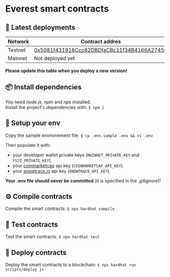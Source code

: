 # Everest smart contracts

## 🔗 Latest deployments
| Network  | Contract addres |
| ------------ | --------------------- |
| Testnet  | [0x5081f431918Ccc62DBDfaCBc11f34B4166A27450](https://testnet.snowtrace.io/address/0x5081f431918Ccc62DBDfaCBc11f34B4166A27450) |
| Mainnet  | Not deployed yet |

**Please update this table when you deploy a new version!**

## 📦 Install dependencies
You need *node.js*, *npm* and *npx* installed.\
Install the project's dependencies with: `$ npm i`

## 🔧 Setup your env
Copy the sample environement file: `$ cp .env.sample .env && vi .env`

Then populate it with:
- your developer wallet private keys (`MAINNET_PRIVATE_KEY` and `FUJI_PRIVATE_KEY`).
- your [coinmarketcap](https://coinmarketcap.com/api/) api key (`COINMARKETCAP_API_KEY`).
- your [snowtrace.io](https://snowtrace.io/myapikey) api key (`SNOWTRACE_API_KEY`).

**Your .env file should never be committed** (it is specified in the *.gitignore*)!

## ⚙️ Compile contracts
Compile the smart contracts: `$ npx hardhat compile`

## 🧪 Test contracts
Test the smart contracts: `$ npx hardhat test`

## 🚀 Deploy contracts 
Deploy the smart contracts to a blockchain: `$ npx hardhat run scripts/deploy.js`
